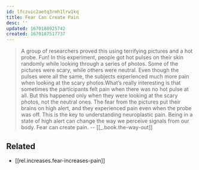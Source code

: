 ```yaml
---
id: lfczuic2aetq3rmh1lrw1kq
title: Fear Can Create Pain
desc: ''
updated: 1670188925742
created: 1670187517737
---
```


> A group of researchers proved this using terrifying pictures and a hot probe. Fun! In this experiment, people got hot pulses on their skin randomly while looking through a series of photos. Some of the pictures were scary, while others were neutral. Even though the pulses were all the same, the subjects experienced much more pain when looking at the scary photos.What’s really interesting is that sometimes the participants felt pain when there was no hot pulse at all. But this happened only when they were looking at the scary photos, not the neutral ones. The fear from the pictures put their brains on high alert, and they experienced pain even when the probe was off. This is the key to understanding neuroplastic pain. Being in a state of high alert can change the way we perceive signals from our body. Fear can create pain. -- [[_.book.the-way-out]]

## Related
- [[rel.increases.fear-increases-pain]]